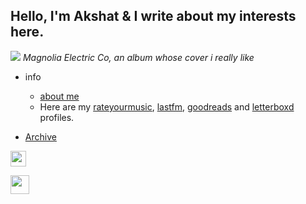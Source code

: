 ---
---

<h2 class="main-heading">Hello, I'm Akshat & I write about my interests here.</h2>

![](https://substackcdn.com/image/fetch/f_auto,q_auto:good,fl_progressive:steep/https%3A%2F%2Fsubstack-post-media.s3.amazonaws.com%2Fpublic%2Fimages%2F7b8a7997-5092-438d-942f-260448fb6716_1920x1080.png)
_Magnolia Electric Co, an album whose cover i really like_

- info
  - [about me](./blog/about)
  - Here are my [rateyourmusic](http://rateyourmusic.com/~Tablefan), [lastfm](https://www.last.fm/user/Z512), [goodreads](https://www.goodreads.com/user/show/68893351-akshat-singhai) and [letterboxd](https://letterboxd.com/akshat9512/) profiles.
  


- [Archive](./archive)

<span class="social-media-container">
<a target="_blank" href="https://www.instagram.com/z_.512_/" class="social-media-instagram"><img src="https://www.freepnglogos.com/uploads/logo-ig-png/logo-ig-instagram-new-logo-vector-download-13.png" width="25" height= "25"/></a>

<a target="_blank" href="/" class="social-media-github"><img src="https://www.freepnglogos.com/uploads/512x512-logo/512x512-transparent-logo-github-logo-24.png" width="30" height="30" /></a>
</span>
